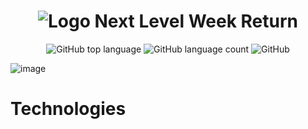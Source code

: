 <h1 align="center">
   <img src="https://user-images.githubusercontent.com/71537090/167278902-b564cc78-d48d-44e6-b4ff-120e00406ddb.png" alt="Logo Next Level Week Return" />
</h1>

<p align="center" margin-top="25px" >
  <img alt="GitHub top language" src="https://img.shields.io/github/languages/top/Azanniel/nlw-return?color=blueviolet">

  <img alt="GitHub language count" src="https://img.shields.io/github/languages/count/Azanniel/nlw-return?color=blueviolet">

  <img alt="GitHub" src="https://img.shields.io/github/license/Azanniel/nlw-return?color=blueviolet">
</p>

![image](https://user-images.githubusercontent.com/71537090/167278997-56d6c6a9-e477-4910-b512-23feb2fff54f.png)

# Technologies
